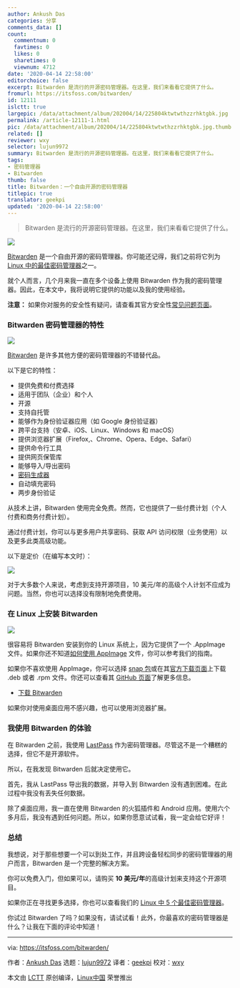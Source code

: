 ```yaml
---
author: Ankush Das
categories: 分享
comments_data: []
count:
  commentnum: 0
  favtimes: 0
  likes: 0
  sharetimes: 0
  viewnum: 4712
date: '2020-04-14 22:58:00'
editorchoice: false
excerpt: Bitwarden 是流行的开源密码管理器。在这里，我们来看看它提供了什么。
fromurl: https://itsfoss.com/bitwarden/
id: 12111
islctt: true
largepic: /data/attachment/album/202004/14/225804ktwtwthzzrhktgbk.jpg
permalink: /article-12111-1.html
pic: /data/attachment/album/202004/14/225804ktwtwthzzrhktgbk.jpg.thumb.jpg
related: []
reviewer: wxy
selector: lujun9972
summary: Bitwarden 是流行的开源密码管理器。在这里，我们来看看它提供了什么。
tags:
- 密码管理器
- Bitwarden
thumb: false
title: Bitwarden：一个自由开源的密码管理器
titlepic: true
translator: geekpi
updated: '2020-04-14 22:58:00'
---
```



> 
> Bitwarden 是流行的开源密码管理器。在这里，我们来看看它提供了什么。
> 
> 
> 


![](/data/attachment/album/202004/14/225804ktwtwthzzrhktgbk.jpg)


[Bitwarden](https://bitwarden.com/) 是一个自由开源的密码管理器。你可能还记得，我们之前将它列为 [Linux 中的最佳密码管理器](/article-11531-1.html)之一。


就个人而言，几个月来我一直在多个设备上使用 Bitwarden 作为我的密码管理器。因此，在本文中，我将说明它提供的功能以及我的使用经验。


**注意：** 如果你对服务的安全性有疑问，请查看其官方安全性[常见问题页面](https://help.bitwarden.com/security/)。


### Bitwarden 密码管理器的特性


![](/data/attachment/album/202004/14/225807emwxf17f7bq155z8.jpg)


[Bitwarden](https://bitwarden.com/) 是许多其他方便的密码管理器的不错替代品。


以下是它的特性：


* 提供免费和付费选择
* 适用于团队（企业）和个人
* 开源
* 支持自托管
* 能够作为身份验证器应用（如 Google 身份验证器）
* 跨平台支持（安卓、iOS、Linux、Windows 和 macOS）
* 提供浏览器扩展（Firefox,、Chrome、Opera、Edge、Safari）
* 提供命令行工具
* 提供网页保管库
* 能够导入/导出密码
* [密码生成器](https://itsfoss.com/password-generators-linux/)
* 自动填充密码
* 两步身份验证


从技术上讲，Bitwarden 使用完全免费。然而，它也提供了一些付费计划（个人付费和商务付费计划）。


通过付费计划，你可以与更多用户共享密码、获取 API 访问权限（业务使用）以及更多此类高级功能。


以下是定价（在编写本文时）：


![](/data/attachment/album/202004/14/225811dso7kz88bxsrf77c.jpg)


对于大多数个人来说，考虑到支持开源项目，10 美元/年的高级个人计划不应成为问题。当然，你也可以选择没有限制地免费使用。


### 在 Linux 上安装 Bitwarden


![](/data/attachment/album/202004/14/225813tyyxromf24molxse.png)


很容易将 Bitwarden 安装到你的 Linux 系统上，因为它提供了一个 .AppImage 文件。如果你还不知道[如何使用 AppImage](https://itsfoss.com/use-appimage-linux/) 文件，你可以参考我们的指南。


如果你不喜欢使用 AppImage，你可以选择 [snap 包](https://snapcraft.io/bitwarden)或在其[官方下载页面](https://bitwarden.com/#download)上下载 .deb 或者 .rpm 文件。你还可以查看其 [GitHub 页面](https://github.com/bitwarden)了解更多信息。


* [下载 Bitwarden](https://bitwarden.com/)


如果你对使用桌面应用不感兴趣，也可以使用浏览器扩展。


### 我使用 Bitwarden 的体验


在 Bitwarden 之前，我使用 [LastPass](https://www.lastpass.com/) 作为密码管理器。尽管这不是一个糟糕的选择，但它不是开源软件。


所以，在我发现 Bitwarden 后就决定使用它。


首先，我从 LastPass 导出我的数据，并导入到 Bitwarden 没有遇到困难。在此过程中我没有丢失任何数据。


除了桌面应用，我一直在使用 Bitwarden 的火狐插件和 Android 应用。使用六个多月后，我没有遇到任何问题。所以，如果你愿意试试看，我一定会给它好评！


### 总结


我想说，对于那些想要一个可以到处工作，并且跨设备轻松同步的密码管理器的用户而言，Bitwarden 是一个完整的解决方案。


你可以免费入门，但如果可以，请购买 **10 美元/年**的高级计划来支持这个开源项目。


如果你正在寻找更多选择，你也可以查看我们的 [Linux 中 5 个最佳密码管理器](/article-11531-1.html)。


你试过 Bitwarden 了吗？如果没有，请试试看！此外，你最喜欢的密码管理器是什么？让我在下面的评论中知道！




---


via: <https://itsfoss.com/bitwarden/>


作者：[Ankush Das](https://itsfoss.com/author/ankush/) 选题：[lujun9972](https://github.com/lujun9972) 译者：[geekpi](https://github.com/geekpi) 校对：[wxy](https://github.com/wxy)


本文由 [LCTT](https://github.com/LCTT/TranslateProject) 原创编译，[Linux中国](https://linux.cn/) 荣誉推出